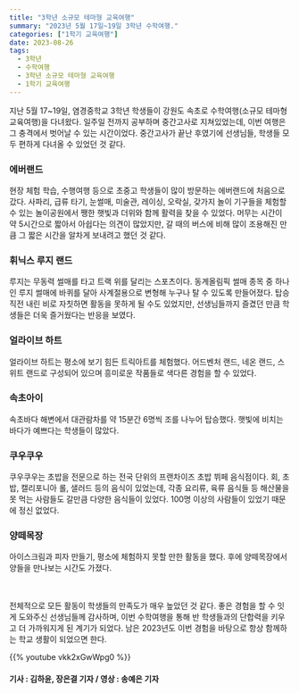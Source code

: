 ```yaml
---
title: "3학년 소규모 테마형 교육여행"
summary: "2023년 5월 17일~19일 3학년 수학여행."
categories: ["1학기 교육여행"]
date: 2023-08-26
tags:
  - 3학년
  - 수학여행
  - 3학년 소규모 테마형 교육여행
  - 1학기 교육여행
---
```


지난 5월 17~19일, 염경중학교 3학년 학생들이 강원도 속초로 수학여행(소규모 테마형 교육여행)을 다녀왔다. 일주일 전까지 공부하며 중간고사로 지쳐있었는데, 이번 여행은 그 충격에서 벗어날 수 있는 시간이었다. 중간고사가 끝난 후였기에 선생님들, 학생들 모두 편하게 다녀올 수 있었던 것 같다.

### 에버랜드

현장 체험 학습, 수행여행 등으로 초중고 학생들이 많이 방문하는 에버랜드에 처음으로 갔다. 사파리, 급류 타기, 눈썰매, 미술관, 레이싱, 오락실, 갖가지 놀이 기구들을 체험할 수 있는 놀이공원에서 쨍한 햇빛과 더위와 함께 활력을 찾을 수 있었다. 머무는 시간이 약 5시간으로 짧아서 아쉽다는 의견이 많았지만, 갈 때의 버스에 비해 많이 조용해진 만큼 그 짧은 시간을 알차게 보내려고 했던 것 같다.

### 휘닉스 루지 랜드

루지는 무동력 썰매를 타고 트랙 위를 달리는 스포츠이다. 동계올림픽 썰매 종목 중 하나인 루지 썰매에 바퀴를 달아 사계절용으로 변형해 누구나 탈 수 있도록 만들어졌다. 탑승 직전 내린 비로 자칫하면 활동을 못하게 될 수도 있었지만, 선생님들까지 즐겼던 만큼 학생들은 더욱 즐거웠다는 반응을 보였다.

### 얼라이브 하트

얼라이브 하트는 평소에 보기 힘든 트릭아트를 체험했다. 어드벤처 랜드, 네온 랜드, 스위트 랜드로 구성되어 있으며 흥미로운 작품들로 색다른 경험을 할 수 있었다.

### 속초아이

속초바다 해변에서 대관람차를 약 15분간 6명씩 조를 나누어 탑승했다. 햇빛에 비치는 바다가 예쁘다는 학생들이 많았다.

### 쿠우쿠우

쿠우쿠우는 초밥을 전문으로 하는 전국 단위의 프랜차이즈 초밥 뷔페 음식점이다. 회, 초밥, 캘리포니아 롤, 샐러드 등의 음식이 있었는데, 각종 요리류, 육류 음식들 등 해산물을 못 먹는 사람들도 갈만큼 다양한 음식들이 있었다. 100명 이상의 사람들이 있었기 때문에 정신 없었다.

### 양떼목장

아이스크림과 피자 만들기, 평소에 체험하지 못할 만한 활동을 했다. 후에 양떼목장에서 양들을 만나보는 시간도 가졌다.

ㅤ

전체적으로 모든 활동이 학생들의 만족도가 매우 높았던 것 같다. 좋은 경험을 할 수 잇게 도와주신 선생님들께 감사하며, 이번 수학여행을 통해 반 학생들과의 단합력을 키우고 더 가까워지게 된 계기가 되었다. 남은 2023년도 이번 경험을 바탕으로 항상 함께하는 학교 생활이 되었으면 한다.

{{% youtube vkk2xGwWpg0 %}}

#### 기사 : 김하윤, 장은결 기자 / 영상 : 송예은 기자
